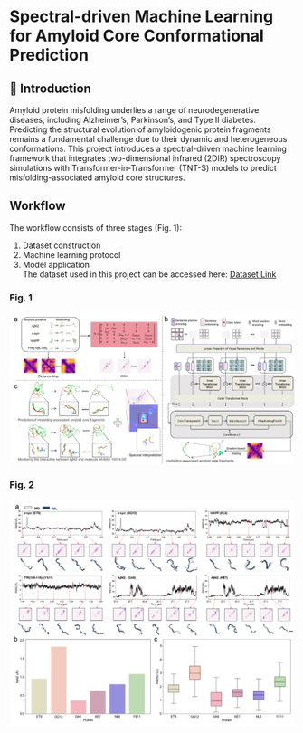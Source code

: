 # Spectral-driven Machine Learning for Amyloid Core Conformational Prediction

## 📌 Introduction
Amyloid protein misfolding underlies a range of neurodegenerative diseases, including Alzheimer’s, Parkinson’s, and Type II diabetes. Predicting the structural evolution of amyloidogenic protein fragments remains a fundamental challenge due to their dynamic and heterogeneous conformations.
This project introduces a spectral-driven machine learning framework that integrates two-dimensional infrared (2DIR) spectroscopy simulations with Transformer-in-Transformer (TNT-S) models to predict misfolding-associated amyloid core structures.

## Workflow
The workflow consists of three stages (Fig. 1):  
1. Dataset construction  
2. Machine learning protocol  
3. Model application  
The dataset used in this project can be accessed here: [Dataset Link](https://example.com/your-dataset-url)

### Fig. 1
![Figure 1](fig/fig1.png)

### Fig. 2
![Figure 2](fig/fig2.png)
